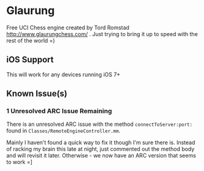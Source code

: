 Glaurung
========

Free UCI Chess engine created by Tord Romstad  http://www.glaurungchess.com/ .  Just trying to bring it up to speed with the rest of the world =)

## iOS Support
This will work for any devices running iOS 7+

## Known Issue(s)

### 1 Unresolved ARC Issue Remaining
There is an unresolved ARC issue with the method `connectToServer:port:` found in `Classes/RemoteEngineController.mm`.

Mainly I haven't found a quick way to fix it though I'm sure there is.  Instead of racking my brain this late at night, just commented out the method body and will revisit it later.  Otherwise - we now have an ARC version that seems to work =]
 
